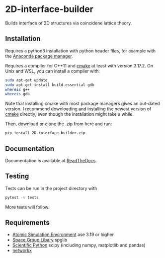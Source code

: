 # 2D-interface-builder

Builds interface of 2D structures via coincidene lattice theory.

## Installation

Requires a python3 installation with python header files, for example with the [Anaconda package manager](https://docs.conda.io/projects/conda/en/latest/user-guide/getting-started.html).

Requires a compiler for C++11 and [cmake](https://cmake.org/) at least with version 3.17.2. On Unix and WSL, you can install a compiler with:

```bash
sudo apt-get update
sudo apt-get install build-essential gdb
whereis g++
whereis gdb
```

Note that installing cmake with most package managers gives an out-dated version. I recommend downloading and installing the newest version of [cmake](https://cmake.org/) directly, even though the installation might take a while.

Then, download or clone the .zip from here and run:
```bash
pip install 2D-interface-builder.zip
```

## Documentation

Documentation is available at [ReadTheDocs](https://2d-interface-builder.readthedocs.io/en/latest/).

## Testing

Tests can be run in the project directory with

```bash
pytest -v tests
```

More tests will follow.

## Requirements

- [Atomic Simulation Environment](https://wiki.fysik.dtu.dk/ase/) ase 3.19 or higher
- [Space Group Libary](https://atztogo.github.io/spglib/python-spglib.html) spglib
- [Scientific Python](https://www.scipy.org/) scipy (including numpy, matplotlib and pandas)
- [networkx](https://networkx.github.io/documentation/stable/install.html)
